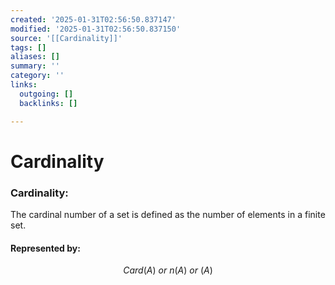 ```yaml
---
created: '2025-01-31T02:56:50.837147'
modified: '2025-01-31T02:56:50.837150'
source: '[[Cardinality]]'
tags: []
aliases: []
summary: ''
category: ''
links:
  outgoing: []
  backlinks: []

---
```


# Cardinality

### Cardinality:
The cardinal number of a set is defined as the number of elements in a finite set.
#### Represented by:
$$Card(A)\ or\ n(A) \ or\ (A)$$